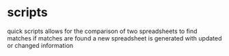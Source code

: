 # scripts
quick scripts
allows for the comparison of two spreadsheets to find matches
if matches are found a new spreadsheet is generated with updated or changed information
